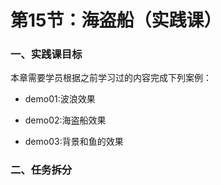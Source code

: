 # 第15节：海盗船（实践课）

### 一、实践课目标

本章需要学员根据之前学习过的内容完成下列案例：

* demo01:波浪效果

* demo02:海盗船效果
* demo03:背景和鱼的效果

### 二、任务拆分



